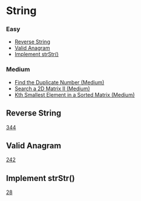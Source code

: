 # String

### Easy
- [Reverse String](#Reverse-String)
- [Valid Anagram](#Valid-Anagram)
- [Implement strStr()](#Implement-strStr())

### Medium
- [Find the Duplicate Number (Medium)](#Find-the-Duplicate-Number)
- [Search a 2D Matrix II (Medium)](#Search-a-2D-Matrix-II)
- [Kth Smallest Element in a Sorted Matrix (Medium)](#Kth-Smallest-Element-in-a-Sorted-Matrix)

## Reverse String
[344](https://leetcode.com/problems/reverse-string/)
## Valid Anagram
[242](https://leetcode.com/problems/valid-anagram/)
## Implement strStr()
[28](https://leetcode.com/problems/implement-strstr()/)
